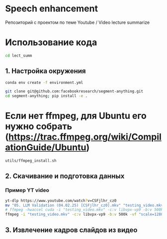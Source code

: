 # Speech enhancement
Репозиторий с проектом по теме Youtube / Video lecture summarize


 
# Использование кода

```bash
cd lect_summ
```

## 1. Настройка окружения

```bash
conda env create -f environment.yml

```

```bash
git clone git@github.com:facebookresearch/segment-anything.git
cd segment-anything; pip install -e .

```

# Если нет ffmpeg, для Ubuntu его нужно собрать (https://trac.ffmpeg.org/wiki/CompilationGuide/Ubuntu)
```bash
utils/ffmpeg_install.sh
```


## 2. Скачивание и подготовка данных
### Пример YT video
```bash
yt-dlp https://www.youtube.com/watch?v=CSFjlhr_cz0
mv "05. LLM Validation (04.02.25) [CSFjlhr_cz0].mkv" "testing_video.mkv"
# ffmpeg -hwaccel cuda -i "testing_video.mkv" -c:v libvpx-vp9 -b:v 500k -vf "scale=1280:720" -c:a aac -b:a 64k "testing_video.webm"
ffmpeg -i "testing_video.mkv" -c:v libvpx-vp9 -b:v 500k -vf "scale=1280:720" -c:a libvorbus -b:a 64k "testing_video.webm"


```

## 3. Извлечение кадров слайдов из видео

